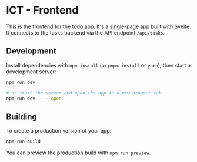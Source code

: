 # ICT - Frontend

This is the frontend for the todo app. It's a single-page app built with Svelte. It connects to the tasks backend via the API endpoint `/api/tasks`.

## Development

Install dependencies with `npm install` (or `pnpm install` or `yarn`), then start a development server:

```bash
npm run dev

# or start the server and open the app in a new browser tab
npm run dev -- --open
```

## Building

To create a production version of your app:

```bash
npm run build
```

You can preview the production build with `npm run preview`.
